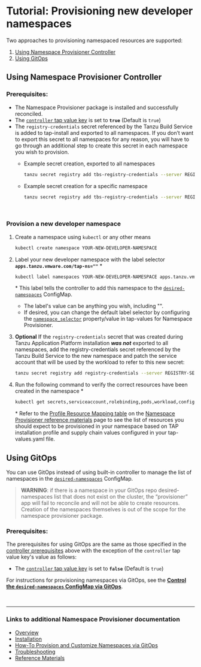 # Tutorial: Provisioning new developer namespaces

Two approaches to provisioning namespaced resources are supported:

1. [Using Namespace Provisioner Controller](#controller-ns-provisioning)
2. [Using GitOps](#using-gitops)

## <a id="controller-ns-provisioning"></a>Using Namespace Provisioner Controller

### <a id="nps-controller-prerequisites"></a>Prerequisites:</br>

- The Namespace Provisioner package is installed and successfully reconciled.
- The [`controller` tap value key](install.hbs.md#customized-installation) is set to **`true`** (Default is `true`)
- The `registry-credentials` secret referenced by the Tanzu Build Service is added to tap-install and exported to all namespaces. If you don’t want to export this secret to all namespaces for any reason, you will have to go through an additional step to create this secret in each namespace you wish to provision.
  - Example secret creation, exported to all namespaces

    ```bash
    tanzu secret registry add tbs-registry-credentials --server REGISTRY-SERVER --username REGISTRY-USERNAME --password REGISTRY-PASSWORD --export-to-all-namespaces --yes --namespace tap-install
    ```

  - Example secret creation for a specific namespace

    ```bash
    tanzu secret registry add tbs-registry-credentials --server REGISTRY-SERVER --username REGISTRY-USERNAME --password REGISTRY-PASSWORD --yes --namespace YOUR-NEW-DEVELOPER-NAMESPACE
    ```

</br>

### <a id="provision-dev-namespace"></a>Provision a new developer namespace

1. Create a namespace using `kubectl` or any other means

   ```bash
   kubectl create namespace YOUR-NEW-DEVELOPER-NAMESPACE
   ```

2. Label your new developer namespace with the label selector **`apps.tanzu.vmware.com/tap-ns=""`** *

   ```bash
   kubectl label namespaces YOUR-NEW-DEVELOPER-NAMESPACE apps.tanzu.vmware.com/tap-ns=""
   ```

   \* This label tells the controller to add this namespace to the [`desired-namespaces`](about.hbs.md#desired-ns-configmap) ConfigMap.</br>
   - The label's value can be anything you wish, including "".
   - If desired, you can change the default label selector by configuring the  [`namespace_selector`](install.hbs.md#customized-installation) property/value in tap-values for Namespace Provisioner.

3. **Optional** If the `registry-credentials` secret that was created during Tanzu Application
Platform installation **_was not_** exported to all namespaces, add the registry-credentials secret
referenced by the Tanzu Build Service to the new namespace and patch the service account that will
be used by the workload to refer to this new secret:

     ```bash
     tanzu secret registry add registry-credentials --server REGISTRY-SERVER --username REGISTRY-USERNAME --password REGISTRY-PASSWORD --yes --namespace YOUR-NEW-DEVELOPER-NAMESPACE
     ```

4. Run the following command to verify the correct resources have been created in the namespace *

   ```bash
   kubectl get secrets,serviceaccount,rolebinding,pods,workload,configmap -n YOUR-NEW-DEVELOPER-NAMESPACE
   ```

   \* Refer to the [Profile Resource Mapping table](reference.hbs.md#profile-resource-mapping) on the [Namespace Provisioner reference materials](reference.hbs.md) page to see the list of resources you should expect to be provisioned in your namespace based on TAP installation profile and supply chain values configured in your tap-values.yaml file.

## <a id="using-gitops"></a>Using GitOps

You can use GitOps instead of using built-in controller to manage the list of namespaces in the [`desired-namespaces`](about.hbs.md#desired-ns-configmap) ConfigMap.

>**WARNING**: if there is a namespace in your GitOps repo desired-namespaces list that does not
exist on the cluster, the “provisioner” app will fail to reconcile and will not be able to create
resources. Creation of the namespaces themselves is out of the scope for the namespace provisioner
package.

### <a id="gitops-prerequisites"></a>Prerequisites:</br>

The prerequisites for using GitOps are the same as those specified in the [controller prerequisites](#nps-controller-prerequisites) above with the exception of the `controller` tap value key's value as follows:

- The [`controller` tap value key](install.hbs.md#customized-installation) is set to **`false`** (Default is `true`)

For instructions for provisioning namespaces via GitOps, see the  [**Control the `desired-namespaces` ConfigMap via GitOps**](how-tos.hbs.md#control-desired-namespaces).

</br>

---

### Links to additional Namespace Provisioner documentation

- [Overview](about.hbs.md)
- [Installation](install.hbs.md)
- [How-To Provision and Customize Namespaces via GitOps](how-tos.hbs.md)
- [Troubleshooting](troubleshooting.hbs.md)
- [Reference Materials](reference.hbs.md)